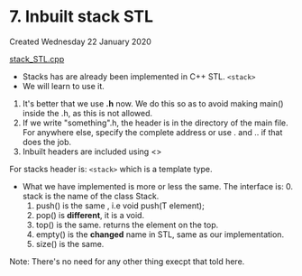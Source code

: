 # 7. Inbuilt stack STL
Created Wednesday 22 January 2020

[stack_STL.cpp](7._Inbuilt_stack_STL/stack_STL.cpp)

* Stacks has are already been implemented in C++ STL. `<stack>`
* We will learn to use it.

1. It's better that we use **.h** now. We do this so as to avoid making main() inside the .h, as this is not allowed.
2. If we write "something".h, the header is in the directory of the main file. For anywhere else, specify the complete address or use . and .. if that does the job.
3. Inbuilt headers are included using <>


For stacks header is: `<stack>` which is a template type.


* What we have implemented is more or less the same. The interface is:
	0. stack is the name of the class Stack.
	1. push() is the same , i.e void push(T element);
	2. pop() is **different**, it is a void.
	3. top() is the same. returns the element on the top.
	4. empty() is the **changed** name in STL, same as our implementation.
	5. size() is the same.

Note: There's no need for any other thing execpt that told here.


